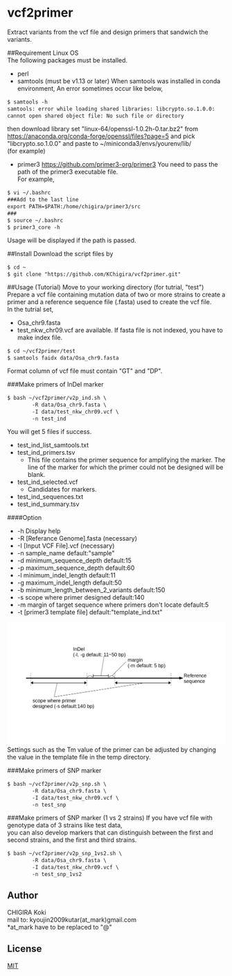 # vcf2primer
Extract variants from the vcf file and design primers that sandwich the variants.

##Requirement
Linux OS<br>
The following packages must be installed.
* perl
* samtools (must be v1.13 or later)
When samtools was installed in conda environment, An error sometimes occur like below,
```
$ samtools -h
samtools: error while loading shared libraries: libcrypto.so.1.0.0: cannot open shared object file: No such file or directory
```
then download library set "linux-64/openssl-1.0.2h-0.tar.bz2" from<br>
https://anaconda.org/conda-forge/openssl/files?page=5
and pick "libcrypto.so.1.0.0" and paste to ~/miniconda3/envs/yourenv/lib/<br>
(for example)<br>
* primer3
https://github.com/primer3-org/primer3
You need to pass the path of the primer3 executable file.<br>
For example,
```
$ vi ~/.bashrc
###Add to the last line
export PATH=$PATH:/home/chigira/primer3/src
###
$ source ~/.bashrc
$ primer3_core -h
```
Usage will be displayed if the path is passed.<br>

##Install
Download the script files by
```
$ cd ~
$ git clone "https://github.com/KChigira/vcf2primer.git"
```
##Usage (Tutorial)
Move to your working directory (for tutrial, "test")<br>
Prepare a vcf file containing mutation data of two or more strains to create a primer and a reference sequence file (.fasta) used to create the vcf file. <br>
In the tutrial set,
* Osa_chr9.fasta
* test_nkw_chr09.vcf
are available.
If fasta file is not indexed, you have to make index file.
```
$ cd ~/vcf2primer/test
$ samtools faidx data/Osa_chr9.fasta
```
Format column of vcf file must contain "GT" and "DP".<br>

###Make primers of InDel marker
```
$ bash ~/vcf2primer/v2p_ind.sh \
        -R data/Osa_chr9.fasta \
        -I data/test_nkw_chr09.vcf \
        -n test_ind
```
You will get 5 files if success.
* test_ind_list_samtools.txt
* test_ind_primers.tsv
  * This file contains the primer sequence for amplifying the marker. The line of the marker for which the primer could not be designed will be blank.
* test_ind_selected.vcf
  * Candidates for markers.
* test_ind_sequences.txt
* test_ind_summary.tsv

####Option
* -h Display help
* -R [Referance Genome].fasta   (necessary)
* -I [Input VCF File].vcf       (necessary)
* -n sample_name                default:"sample"
* -d minimum_sequence_depth     default:15
* -p maximum_sequence_depth     default:60
* -l minimum_indel_length       default:11
* -g maximum_indel_length       default:50
* -b minimum_length_between_2_variants    default:150
* -s scope where primer designed          default:140
* -m margin of target sequence where primers don't locate    default:5
* -t [primer3 template file]    default:"template_ind.txt"

![image](image/v2p_1.png)
Settings such as the Tm value of the primer can be adjusted by changing the value in the template file in the temp directory.<br>

###Make primers of SNP marker
```
$ bash ~/vcf2primer/v2p_snp.sh \
        -R data/Osa_chr9.fasta \
        -I data/test_nkw_chr09.vcf \
        -n test_snp
```
###Make primers of SNP marker (1 vs 2 strains)
If you have vcf file with genotype data of 3 strains like test data, <br>
you can also develop markers that can distinguish between the first and second strains, and the first and third strains.  
```
$ bash ~/vcf2primer/v2p_snp_1vs2.sh \
        -R data/Osa_chr9.fasta \
        -I data/test_nkw_chr09.vcf \
        -n test_snp_1vs2
```
## Author

CHIGIRA Koki<br>
mail to: kyoujin2009kutar(at_mark)gmail.com<br>
\*at_mark have to be replaced to "@"

## License

[MIT](http://KChigira.mit-license.org)</blockquote>
